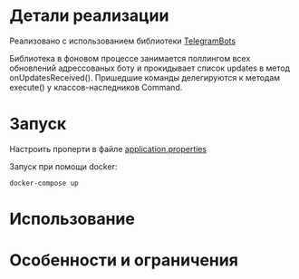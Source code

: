 # Детали реализации

Реализовано с использованием библиотеки [TelegramBots](https://github.com/rubenlagus/TelegramBots)

Библиотека в фоновом процессе занимается поллингом всех обновлений адрессованых боту и прокидывает список updates в
метод onUpdatesReceived(). Пришедшие команды делегируются к методам execute() у классов-наследников Command.



# Запуск

Настроить проперти в файле [application.properties](application.properties)

Запуск при помощи docker: 
```
docker-compose up
```

# Использование

# Особенности и ограничения




